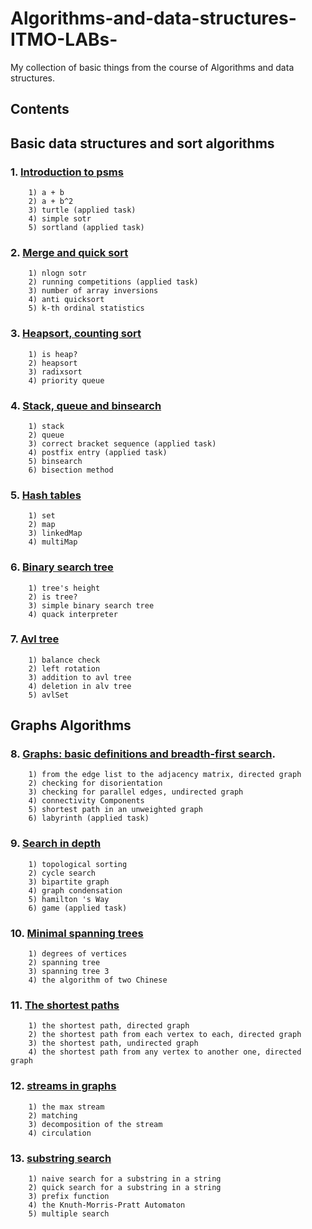 
# Algorithms-and-data-structures-ITMO-LABs-

My collection of basic things from the course of Algorithms and data structures.



## Contents
## Basic data structures and sort algorithms
### 1. [Introduction to psms](http://neerc.ifmo.ru/teaching/disalgo/problems/problems1.pdf)
		1) a + b
		2) a + b^2
		3) turtle (applied task) 
		4) simple sotr
		5) sortland (applied task)
### 2.  [Merge and quick sort](http://neerc.ifmo.ru/teaching/disalgo/problems/problems2.pdf)
	    1) nlogn sotr
	    2) running competitions (applied task) 
	    3) number of array inversions
	    4) anti quicksort
	    5) k-th ordinal statistics
### 3.  [Heapsort,  counting sort](http://neerc.ifmo.ru/teaching/disalgo/problems/problems3.pdf)
		1) is heap? 
		2) heapsort
		3) radixsort
		4) priority queue
### 4. [Stack, queue and binsearch](http://neerc.ifmo.ru/teaching/disalgo/problems/problems4.pdf)
		1) stack
		2) queue
		3) correct bracket sequence (applied task)
		4) postfix entry (applied task)
		5) binsearch
		6) bisection method
### 5. [Hash tables](http://neerc.ifmo.ru/teaching/disalgo/problems/problems5.pdf)
		1) set
		2) map
		3) linkedMap
		4) multiMap
### 6. [Binary search tree](http://neerc.ifmo.ru/teaching/disalgo/problems/problems6.pdf)
		1) tree's height
		2) is tree? 
		3) simple binary search tree
		4) quack interpreter
### 7. [Avl tree](http://neerc.ifmo.ru/teaching/disalgo/problems/problems7.pdf)
		1) balance check
		2) left rotation
		3) addition to avl tree
		4) deletion in alv tree
		5) avlSet
## Graphs Algorithms
### 8. [Graphs: basic definitions and breadth-first search](http://neerc.ifmo.ru/teaching/disalgo/problems/problems8.pdf).
		1) from the edge list to the adjacency matrix, directed graph
		2) checking for disorientation
		3) checking for parallel edges, undirected graph
		4) connectivity Components
		5) shortest path in an unweighted graph
		6) labyrinth (applied task)
### 9. [Search in depth](http://neerc.ifmo.ru/teaching/disalgo/problems/problems9.pdf)
		1) topological sorting
		2) cycle search
		3) bipartite graph
		4) graph condensation
		5) hamilton 's Way
		6) game (applied task)
### 10. [Minimal spanning trees](http://neerc.ifmo.ru/teaching/disalgo/problems/problems10.pdf)
		1) degrees of vertices
		2) spanning tree
		3) spanning tree 3
		4) the algorithm of two Chinese
### 11. [The shortest paths](http://neerc.ifmo.ru/teaching/disalgo/problems/problems11.pdf)
		1) the shortest path, directed graph
		2) the shortest path from each vertex to each, directed graph
		3) the shortest path, undirected graph
		4) the shortest path from any vertex to another one, directed graph
### 12. [streams in graphs](http://neerc.ifmo.ru/teaching/disalgo/problems/problems12.pdf)
		1) the max stream
		2) matching
		3) decomposition of the stream
		4) circulation
### 13. [substring search](http://neerc.ifmo.ru/teaching/disalgo/problems/problems13.pdf)
		1) naive search for a substring in a string
		2) quick search for a substring in a string
		3) prefix function
		4) the Knuth-Morris-Pratt Automaton
		5) multiple search
